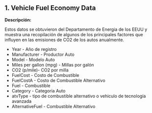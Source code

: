 ## 1. **Vehicle Fuel Economy Data**

**Descripción:**

Estos datos se obtuvieron del Departamento de Energia de los EEUU y muestra una recopilación de algunos de los principales factores que influyen en las emisiones de CO2 de los autos anualmente.

- Year - Año de registro
- Manufacturer - Productor Auto
- Model - Modelo Auto
- Miles per gallon (mpg) - Millas por galón
- CO2 (p/mile)- CO2 por milla
- FuelCost - Costo de Combustible   
- FuelCostA - Costo de Combustible Alternativo  
- Fuel - Combustible
- Category - Categoria Auto
- atvType - tipo de combustible alternativo o vehiculo de tecnología avanzada  
- AlternativeFuel - Combustible Alternativo